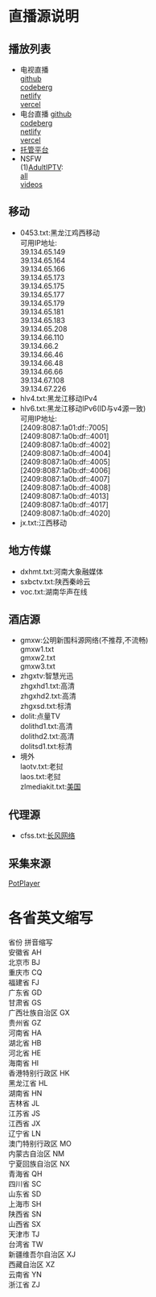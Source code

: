 # 直播源说明
## 播放列表
- 电视直播<br>
[github](https://huangsuming.github.io/iptv/list/tvlist.txt)<br>
[codeberg](https://huangsuming.codeberg.page/list/tvlist.txt)<br>
[netlify](https://iptv-huangsuming.netlify.app/list/tvlist.txt)<br>
[vercel](https://iptv-huangsuming.vercel.app/list/tvlist.txt)<br>
- 电台直播
[github](https://huangsuming.github.io/iptv/list/radio.txt)<br>
[codeberg](https://huangsuming.codeberg.page/list/radio.txt)<br>
[netlify](https://iptv-huangsuming.netlify.app/list/radio.txt)<br>
[vercel](https://iptv-huangsuming.vercel.app/list/radio.txt)<br>
- [托管平台](https://www.cnblogs.com/jetsung/p/git-service.html)<br>
- NSFW<br>
  (1)[AdultIPTV](http://adultiptv.net/):<br>
  [all](http://adultiptv.net/chs.m3u)<br>
  [videos](http://adultiptv.net/videos.m3u8)<br>
## 移动
- 0453.txt:黑龙江鸡西移动<br>
  可用IP地址:<br>
  39.134.65.149<br>
  39.134.65.164<br>
  39.134.65.166<br>
  39.134.65.173<br>
  39.134.65.175<br>
  39.134.65.177<br>
  39.134.65.179<br>
  39.134.65.181<br>
  39.134.65.183<br>
  39.134.65.208<br>
  39.134.66.110<br>
  39.134.66.2<br>
  39.134.66.46<br>
  39.134.66.48<br>
  39.134.66.66<br>
  39.134.67.108<br>
  39.134.67.226<br>
- hlv4.txt:黑龙江移动IPv4
- hlv6.txt:黑龙江移动IPv6(ID与v4源一致)<br>
  可用IP地址:<br>
  [2409:8087:1a01:df::7005]<br>
  [2409:8087:1a0b:df::4001]<br>
  [2409:8087:1a0b:df::4002]<br>
  [2409:8087:1a0b:df::4004]<br>
  [2409:8087:1a0b:df::4005]<br>
  [2409:8087:1a0b:df::4006]<br>
  [2409:8087:1a0b:df::4007]<br>
  [2409:8087:1a0b:df::4008]<br>
  [2409:8087:1a0b:df::4013]<br>
  [2409:8087:1a0b:df::4017]<br>
  [2409:8087:1a0b:df::4020]<br>
- jx.txt:江西移动
## 地方传媒
- dxhmt.txt:河南大象融媒体
- sxbctv.txt:陕西秦岭云
- voc.txt:湖南华声在线<br>
## 酒店源
- gmxw:公明新围科源网络(不推荐,不流畅)<br>
  gmxw1.txt<br>
  gmxw2.txt<br>
  gmxw3.txt<br>
- zhgxtv:智慧光迅<br>
  zhgxhd1.txt:高清<br>
  zhgxhd2.txt:高清<br>
  zhgxsd.txt:标清<br>
- dolit:点量TV<br>
  dolithd1.txt:高清<br>
  dolithd2.txt:高清<br>
  dolitsd1.txt:标清<br>
- 境外<br>
  laotv.txt:老挝<br>
  laos.txt:老挝<br>
  zlmediakit.txt:[美国](http://66.165.240.154:8080/)<br>
## 代理源
- cfss.txt:[长风网络](https://cfss.cc/)<br>
## 采集来源<br>
   [PotPlayer](https://www.potplay.net/zhiboyuan)<br>
# 各省英文缩写
   省份		         拼音缩写<br>
   安徽省		 AH<br>
   北京市		 BJ<br>
   重庆市		 CQ<br>
   福建省		 FJ<br>
   广东省		 GD<br>
   甘肃省		 GS<br>
   广西壮族自治区	 GX<br>
   贵州省		 GZ<br>
   河南省		 HA<br>
   湖北省		 HB<br>
   河北省		 HE<br>
   海南省		 HI<br>
   香港特别行政区	 HK<br>
   黑龙江省	         HL<br>
   湖南省		 HN<br>
   吉林省		 JL<br>
   江苏省		 JS<br>
   江西省		 JX<br>
   辽宁省		 LN<br>
   澳门特别行政区	 MO<br>
   内蒙古自治区		 NM<br>
   宁夏回族自治区	 NX<br>
   青海省		 QH<br>
   四川省		 SC<br>
   山东省		 SD<br>
   上海市		 SH<br>
   陕西省		 SN<br>
   山西省		 SX<br>
   天津市		 TJ<br>
   台湾省		 TW<br>
   新疆维吾尔自治区	 XJ<br>
   西藏自治区		 XZ<br>
   云南省		 YN<br>
   浙江省		 ZJ<br>
